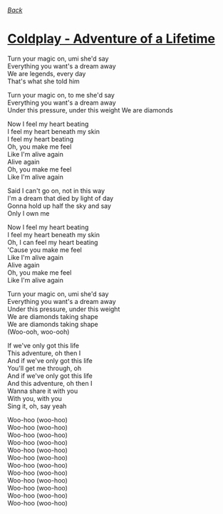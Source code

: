 ###### [Back](../Readme.md)
# [Coldplay - Adventure of a Lifetime](tabs.md)

Turn your magic on, umi she'd say  
Everything you want's a dream away  
We are legends, every day  
That's what she told him  

Turn your magic on, to me she'd say  
Everything you want's a dream away  
Under this pressure, under this weight
We are diamonds  

Now I feel my heart beating  
I feel my heart beneath my skin  
I feel my heart beating  
Oh, you make me feel  
Like I'm alive again  
Alive again  
Oh, you make me feel  
Like I'm alive again  

Said I can't go on, not in this way  
I'm a dream that died by light of day  
Gonna hold up half the sky and say  
Only I own me  

Now I feel my heart beating  
I feel my heart beneath my skin  
Oh, I can feel my heart beating  
'Cause you make me feel  
Like I'm alive again  
Alive again  
Oh, you make me feel  
Like I'm alive again  

Turn your magic on, umi she'd say  
Everything you want's a dream away  
Under this pressure, under this weight  
We are diamonds taking shape  
We are diamonds taking shape  
(Woo-ooh, woo-ooh)  

If we've only got this life  
This adventure, oh then I  
And if we've only got this life  
You'll get me through, oh  
And if we've only got this life  
And this adventure, oh then I  
Wanna share it with you  
With you, with you  
Sing it, oh, say yeah  

Woo-hoo (woo-hoo)  
Woo-hoo (woo-hoo)  
Woo-hoo (woo-hoo)  
Woo-hoo (woo-hoo)  
Woo-hoo (woo-hoo)  
Woo-hoo (woo-hoo)  
Woo-hoo (woo-hoo)  
Woo-hoo (woo-hoo)  
Woo-hoo (woo-hoo)  
Woo-hoo (woo-hoo)  
Woo-hoo (woo-hoo)  
Woo-hoo (woo-hoo)  